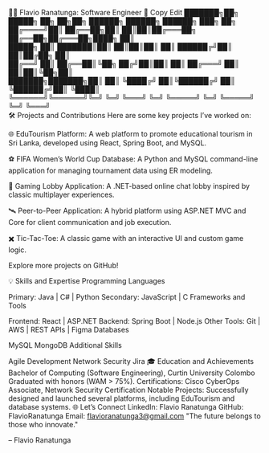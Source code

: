 👨‍💻 Flavio Ranatunga: Software Engineer 🚀
Copy
Edit
███████╗██╗      █████╗ ██╗   ██╗██╗ ██████╗     ██████╗  ██████╗ ███╗   ██╗  
██╔════╝██║     ██╔══██╗██║   ██║██║██╔═══██╗    ██╔══██╗██╔═══██╗████╗  ██║  
█████╗  ██║     ███████║██║   ██║██║██║   ██║    ██████╔╝██║   ██║██╔██╗ ██║  
██╔══╝  ██║     ██╔══██║╚██╗ ██╔╝██║██║   ██║    ██╔═══╝ ██║   ██║██║╚██╗██║  
███████╗███████╗██║  ██║ ╚████╔╝ ██║╚██████╔╝    ██║     ╚██████╔╝██║ ╚████║  
╚══════╝╚══════╝╚═╝  ╚═╝  ╚═══╝  ╚═╝ ╚═════╝     ╚═╝      ╚═════╝ ╚═╝  ╚═══╝  
🛠️ Projects and Contributions
Here are some key projects I’ve worked on:

🌐 EduTourism Platform:
A web platform to promote educational tourism in Sri Lanka, developed using React, Spring Boot, and MySQL.

⚽ FIFA Women’s World Cup Database:
A Python and MySQL command-line application for managing tournament data using ER modeling.

💬 Gaming Lobby Application:
A .NET-based online chat lobby inspired by classic multiplayer experiences.

🛰️ Peer-to-Peer Application:
A hybrid platform using ASP.NET MVC and Core for client communication and job execution.

✖️ Tic-Tac-Toe:
A classic game with an interactive UI and custom game logic.

Explore more projects on GitHub!

💡 Skills and Expertise
Programming Languages

Primary: Java | C# | Python
Secondary: JavaScript | C
Frameworks and Tools

Frontend: React | ASP.NET
Backend: Spring Boot | Node.js
Other Tools: Git | AWS | REST APIs | Figma
Databases

MySQL
MongoDB
Additional Skills

Agile Development
Network Security
Jira
🎓 Education and Achievements
Bachelor of Computing (Software Engineering), Curtin University Colombo
Graduated with honors (WAM > 75%).
Certifications: Cisco CyberOps Associate, Network Security Certification
Notable Projects: Successfully designed and launched several platforms, including EduTourism and database systems.
🌐 Let’s Connect
LinkedIn: Flavio Ranatunga
GitHub: FlavioRanatunga
Email: flavioranatunga3@gmail.com
"The future belongs to those who innovate."

– Flavio Ranatunga
